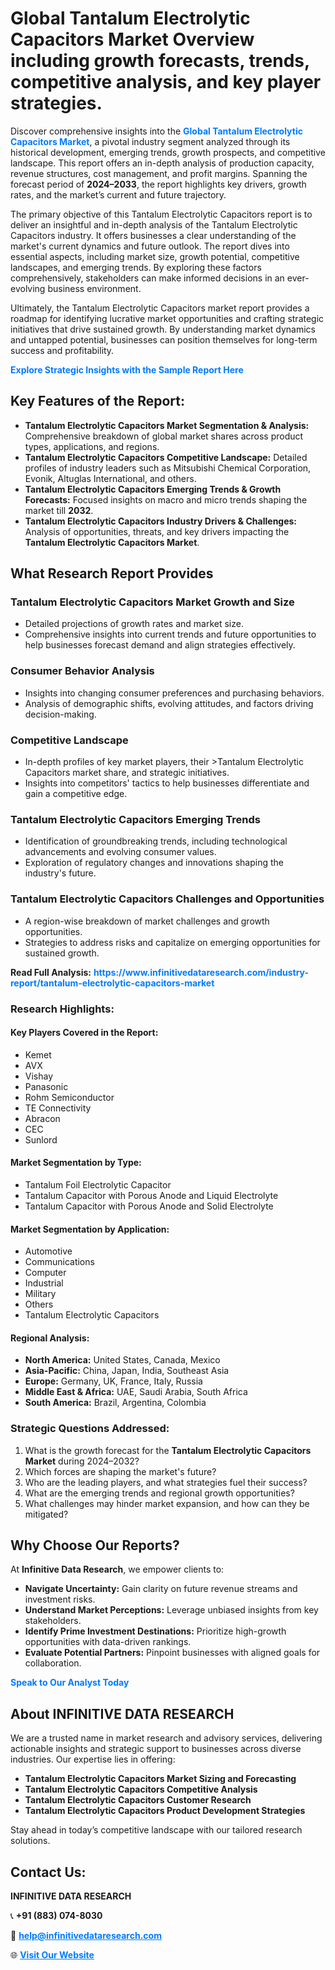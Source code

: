 <h1>Global Tantalum Electrolytic Capacitors Market Overview including growth forecasts, trends, competitive analysis, and key player strategies.</h1>
<p>
Discover comprehensive insights into the 
<a href="https://www.infinitivedataresearch.com/industry-report/tantalum-electrolytic-capacitors-market" rel="dofollow" style="color: #007BFF; text-decoration: none;"><strong>Global Tantalum Electrolytic Capacitors Market</strong></a>, a pivotal industry segment analyzed through its historical development, emerging trends, growth prospects, and competitive landscape. This report offers an in-depth analysis of production capacity, revenue structures, cost management, and profit margins. Spanning the forecast period of <strong>2024–2033</strong>, the report highlights key drivers, growth rates, and the market’s current and future trajectory.
</p>
<p>
The primary objective of this Tantalum Electrolytic Capacitors report is to deliver an insightful and in-depth analysis of the Tantalum Electrolytic Capacitors industry. It offers businesses a clear understanding of the market's current dynamics and future outlook. The report dives into essential aspects, including market size, growth potential, competitive landscapes, and emerging trends. By exploring these factors comprehensively, stakeholders can make informed decisions in an ever-evolving business environment.
</p>
<p>
Ultimately, the Tantalum Electrolytic Capacitors market report provides a roadmap for identifying lucrative market opportunities and crafting strategic initiatives that drive sustained growth. By understanding market dynamics and untapped potential, businesses can position themselves for long-term success and profitability.
</p>
<p>
<a href="https://www.infinitivedataresearch.com/request-sample/reportId=107396" style="color: #007BFF; text-decoration: none;"><strong>Explore Strategic Insights with the Sample Report Here</strong></a>
</p>

<h2>Key Features of the Report:</h2>
<ul>
<li><strong>Tantalum Electrolytic Capacitors Market Segmentation & Analysis:</strong> Comprehensive breakdown of global market shares across product types, applications, and regions.</li>
<li><strong>Tantalum Electrolytic Capacitors Competitive Landscape:</strong> Detailed profiles of industry leaders such as Mitsubishi Chemical Corporation, Evonik, Altuglas International, and others.</li>
<li><strong>Tantalum Electrolytic Capacitors Emerging Trends & Growth Forecasts:</strong> Focused insights on macro and micro trends shaping the market till <strong>2032</strong>.</li>
<li><strong>Tantalum Electrolytic Capacitors Industry Drivers & Challenges:</strong> Analysis of opportunities, threats, and key drivers impacting the <strong>Tantalum Electrolytic Capacitors Market</strong>.</li>
</ul>

<h2>What Research Report Provides</h2>
<h3>Tantalum Electrolytic Capacitors Market Growth and Size</h3>
<ul>
<li>Detailed projections of growth rates and market size.</li>
<li>Comprehensive insights into current trends and future opportunities to help businesses forecast demand and align strategies effectively.</li>
</ul>

<h3>Consumer Behavior Analysis</h3>
<ul>
<li>Insights into changing consumer preferences and purchasing behaviors.</li>
<li>Analysis of demographic shifts, evolving attitudes, and factors driving decision-making.</li>
</ul>

<h3>Competitive Landscape</h3>
<ul>
<li>In-depth profiles of key market players, their >Tantalum Electrolytic Capacitors market share, and strategic initiatives.</li>
<li>Insights into competitors' tactics to help businesses differentiate and gain a competitive edge.</li>
</ul>

<h3>Tantalum Electrolytic Capacitors Emerging Trends</h3>
<ul>
<li>Identification of groundbreaking trends, including technological advancements and evolving consumer values.</li>
<li>Exploration of regulatory changes and innovations shaping the industry's future.</li>
</ul>

<h3>Tantalum Electrolytic Capacitors Challenges and Opportunities</h3>
<ul>
<li>A region-wise breakdown of market challenges and growth opportunities.</li>
<li>Strategies to address risks and capitalize on emerging opportunities for sustained growth.</li>
</ul>
<p><strong>Read Full Analysis:</strong> <a href="https://www.infinitivedataresearch.com/industry-report/tantalum-electrolytic-capacitors-market" rel="dofollow" style="color: #007BFF; text-decoration: none;"><strong>https://www.infinitivedataresearch.com/industry-report/tantalum-electrolytic-capacitors-market</strong></a></p>
<h3>Research Highlights:</h3>
<h4>Key Players Covered in the Report:</h4>
<ul><li>Kemet</li><li>AVX</li><li>Vishay</li><li>Panasonic</li><li>Rohm Semiconductor</li><li>TE Connectivity</li><li>Abracon</li><li>CEC</li><li>Sunlord</li></ul>
<h4>Market Segmentation by Type:</h4>
<ul><li>Tantalum Foil Electrolytic Capacitor</li><li>Tantalum Capacitor with Porous Anode and Liquid Electrolyte</li><li>Tantalum Capacitor with Porous Anode and Solid Electrolyte</li></ul>
<h4>Market Segmentation by Application:</h4>
<ul><li>Automotive</li><li>Communications</li><li>Computer</li><li>Industrial</li><li>Military</li><li>Others</li><li>Tantalum Electrolytic Capacitors</li></ul>

<h4>Regional Analysis:</h4>
<ul>
<li><strong>North America:</strong> United States, Canada, Mexico</li>
<li><strong>Asia-Pacific:</strong> China, Japan, India, Southeast Asia</li>
<li><strong>Europe:</strong> Germany, UK, France, Italy, Russia</li>
<li><strong>Middle East & Africa:</strong> UAE, Saudi Arabia, South Africa</li>
<li><strong>South America:</strong> Brazil, Argentina, Colombia</li>
</ul>

<h3>Strategic Questions Addressed:</h3>
<ol>
<li>What is the growth forecast for the <strong>Tantalum Electrolytic Capacitors Market</strong> during 2024–2032?</li>
<li>Which forces are shaping the market's future?</li>
<li>Who are the leading players, and what strategies fuel their success?</li>
<li>What are the emerging trends and regional growth opportunities?</li>
<li>What challenges may hinder market expansion, and how can they be mitigated?</li>
</ol>

<h2>Why Choose Our Reports?</h2>
<p>At <strong>Infinitive Data Research</strong>, we empower clients to:</p>
<ul>
<li><strong>Navigate Uncertainty:</strong> Gain clarity on future revenue streams and investment risks.</li>
<li><strong>Understand Market Perceptions:</strong> Leverage unbiased insights from key stakeholders.</li>
<li><strong>Identify Prime Investment Destinations:</strong> Prioritize high-growth opportunities with data-driven rankings.</li>
<li><strong>Evaluate Potential Partners:</strong> Pinpoint businesses with aligned goals for collaboration.</li>
</ul>
<p><a href="https://www.infinitivedataresearch.com/industry-report/tantalum-electrolytic-capacitors-market" rel="dofollow" style="color: #007BFF; text-decoration: none;"><strong>Speak to Our Analyst Today</strong></a></p>

<h2>About INFINITIVE DATA RESEARCH</h2>
<p>We are a trusted name in market research and advisory services, delivering actionable insights and strategic support to businesses across diverse industries. Our expertise lies in offering:</p>
<ul>
<li><strong>Tantalum Electrolytic Capacitors Market Sizing and Forecasting</strong></li>
<li><strong>Tantalum Electrolytic Capacitors Competitive Analysis</strong></li>
<li><strong>Tantalum Electrolytic Capacitors Customer Research</strong></li>
<li><strong>Tantalum Electrolytic Capacitors Product Development Strategies</strong></li>
</ul>
<p>Stay ahead in today’s competitive landscape with our tailored research solutions.</p>

<h2>Contact Us:</h2>
<p><strong>INFINITIVE DATA RESEARCH</strong></p>
<p>📞 <strong>+91 (883) 074-8030</strong></p>
<p>📧 <strong><a href="mailto:help@infinitivedataresearch.com" style="color: #007BFF;">help@infinitivedataresearch.com</a></strong></p>
<p>🌐 <strong><a href="https://www.infinitivedataresearch.com" rel="dofollow" style="color: #007BFF;">Visit Our Website</a></strong></p>